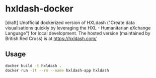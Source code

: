 # hxldash-docker
[draft] Unofficial dockerized version of HXLdash ("Create data visualisations quickly by leveraging the HXL - Humanitarian eXchange Language") for local development. The hosted version (maintained by British Red Cross) is at https://hxldash.com/

## Usage

```bash
docker build -t hxldash .
docker run -it --rm --name hxldash-app hxldash
```